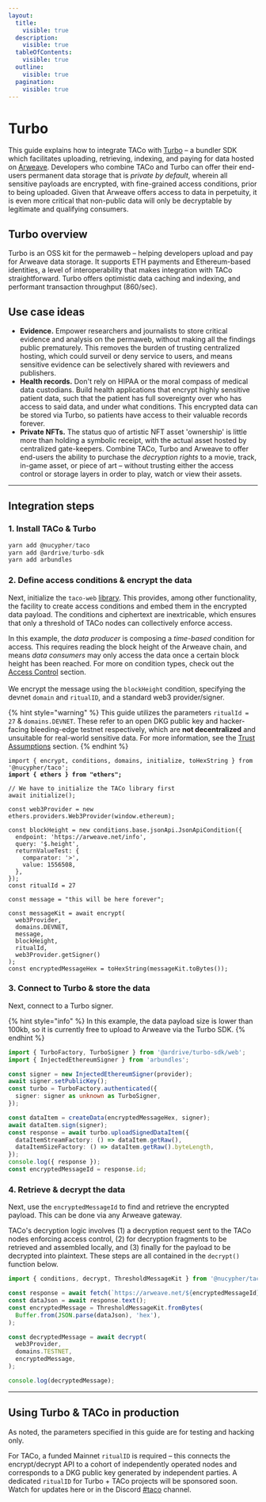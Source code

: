 ```yaml
---
layout:
  title:
    visible: true
  description:
    visible: true
  tableOfContents:
    visible: true
  outline:
    visible: true
  pagination:
    visible: true
---
```


# Turbo

This guide explains how to integrate TACo with [Turbo](https://docs.ardrive.io/docs/turbo/what-is-turbo.html) – a bundler SDK which facilitates uploading, retrieving, indexing, and paying for data hosted on [Arweave](https://search.brave.com/search?q=arweave+docs\&source=desktop). Developers who combine TACo and Turbo can offer their end-users permanent data storage that is _private by default_, wherein all sensitive payloads are encrypted, with fine-grained access conditions, prior to being uploaded. Given that Arweave offers access to data in perpetuity, it is even more critical that non-public data will only be decryptable by legitimate and qualifying consumers.&#x20;

## Turbo overview

Turbo is an OSS kit for the permaweb – helping developers upload and pay for Arweave data storage. It supports ETH payments and Ethereum-based identities, a level of interoperability that makes integration with TACo straightforward. Turbo offers optimistic data caching and indexing, and performant transaction throughput (860/sec).&#x20;

## Use case ideas

* **Evidence.** Empower researchers and journalists to store critical evidence and analysis on the permaweb, without making all the findings public prematurely. This removes the burden of trusting centralized hosting, which could surveil or deny service to users, and means sensitive evidence can be selectively shared with reviewers and publishers.&#x20;
* **Health records.** Don't rely on HIPAA or the moral compass of medical data custodians. Build health applications that encrypt highly sensitive patient data, such that the patient has full sovereignty over who has access to said data, and under what conditions. This encrypted data can be stored via Turbo, so patients have access to their valuable records forever.&#x20;
* **Private NFTs.** The status quo of artistic NFT asset 'ownership' is little more than holding a symbolic receipt, with the actual asset hosted by centralized gate-keepers. Combine TACo, Turbo and Arweave to offer end-users the ability to purchase the _decryption rights_ to a movie, track, in-game asset, or piece of art – without trusting either the access control or storage layers in order to play, watch or view their assets.&#x20;

***

## Integration steps&#x20;

### 1. Install TACo & Turbo&#x20;

```typescript
yarn add @nucypher/taco
yarn add @ardrive/turbo-sdk
yarn add arbundles
```

### 2. Define access conditions & encrypt the data&#x20;

Next, initialize the `taco-web` [library](https://github.com/nucypher/taco-web). This provides, among other functionality, the facility to create access conditions and embed them in the encrypted data payload. The conditions and ciphertext are inextricable, which ensures that only a threshold of TACo nodes can collectively enforce access.&#x20;

In this example, the _data_ _producer_ is composing a _time-based_ condition for acces&#x73;_._ This requires reading the block height of the Arweave chain, and means _data consumers_ may only access the data once a certain block height has been reached. For more on condition types, check out the [Access Control](../conditions/) section.\
\
We encrypt the message using the `blockHeight` condition, specifying the devnet `domain` and `ritualID`, and a standard web3 provider/signer.&#x20;

{% hint style="warning" %}
This guide utilizes the parameters `ritualId = 27` & `domains.DEVNET`. These refer to an open DKG public key and hacker-facing bleeding-edge testnet respectively, which  are **not decentralized** and unsuitable for real-world sensitive data. For more information, see the [Trust Assumptions](../trust-assumptions/) section.&#x20;
{% endhint %}

<pre class="language-typescript"><code class="lang-typescript">import { encrypt, conditions, domains, initialize, toHexString } from '@nucypher/taco';
<strong>import { ethers } from "ethers";
</strong>
// We have to initialize the TACo library first
await initialize();

const web3Provider = new ethers.providers.Web3Provider(window.ethereum);

const blockHeight = new conditions.base.jsonApi.JsonApiCondition({
  endpoint: 'https://arweave.net/info',
  query: '$.height',
  returnValueTest: {
    comparator: '>',
    value: 1556508,
  },
});
const ritualId = 27

const message = "this will be here forever";

const messageKit = await encrypt(
  web3Provider,
  domains.DEVNET,
  message,
  blockHeight,
  ritualId,
  web3Provider.getSigner() 
);
const encryptedMessageHex = toHexString(messageKit.toBytes());
</code></pre>

### 3. Connect to Turbo & store the data&#x20;

&#x20;Next, connect to a Turbo signer.&#x20;

{% hint style="info" %}
In this example, the data payload size is lower than 100kb, so it is currently free to upload to Arweave via the Turbo SDK.&#x20;
{% endhint %}

```typescript
import { TurboFactory, TurboSigner } from '@ardrive/turbo-sdk/web';
import { InjectedEthereumSigner } from 'arbundles';

const signer = new InjectedEthereumSigner(provider);
await signer.setPublicKey();
const turbo = TurboFactory.authenticated({
  signer: signer as unknown as TurboSigner,
});

const dataItem = createData(encryptedMessageHex, signer);
await dataItem.sign(signer);
const response = await turbo.uploadSignedDataItem({
  dataItemStreamFactory: () => dataItem.getRaw(),
  dataItemSizeFactory: () => dataItem.getRaw().byteLength,
});
console.log({ response });
const encryptedMessageId = response.id;
```

### 4. Retrieve & decrypt the data

Next, use the `encryptedMessageId` to find and retrieve the encrypted payload. This can be done via any Arweave gateway.

TACo's decryption logic involves (1) a decryption request sent to the TACo nodes enforcing access control, (2) for decryption fragments to be retrieved and assembled locally, and (3) finally for the payload to be decrypted into plaintext. These steps are all contained in the `decrypt()` function below.&#x20;

```typescript
import { conditions, decrypt, ThresholdMessageKit } from '@nucypher/taco';

const response = await fetch(`https://arweave.net/${encryptedMessageId}`);
const dataJson = await response.text();
const encryptedMessage = ThresholdMessageKit.fromBytes(
  Buffer.from(JSON.parse(dataJson), 'hex'),
);

const decryptedMessage = await decrypt(
  web3Provider,
  domains.TESTNET,
  encryptedMessage,
);

console.log(decryptedMessage);
```

***

## Using Turbo & TACo in production&#x20;

As noted, the parameters specified in this guide are for testing and hacking only.

For TACo, a funded Mainnet `ritualID` is required – this connects the encrypt/decrypt API to a cohort of independently operated nodes and corresponds to a DKG public key generated by independent parties. A dedicated `ritualID` for Turbo + TACo projects will be sponsored soon. Watch for updates here or in the Discord [#taco](https://discord.com/channels/866378471868727316/870383642751430666) channel.&#x20;
